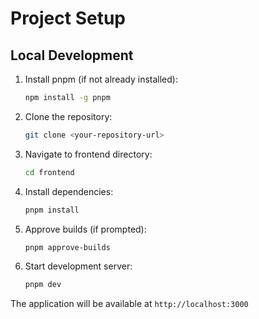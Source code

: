 # Project Setup

## Local Development

1. Install pnpm (if not already installed):
   ```bash
   npm install -g pnpm
   ```

2. Clone the repository:
   ```bash
   git clone <your-repository-url>
   ```

3. Navigate to frontend directory:
   ```bash
   cd frontend
   ```

4. Install dependencies:
   ```bash
   pnpm install
   ```

5. Approve builds (if prompted):
   ```bash
   pnpm approve-builds
   ```

6. Start development server:
   ```bash
   pnpm dev
   ```

The application will be available at `http://localhost:3000`